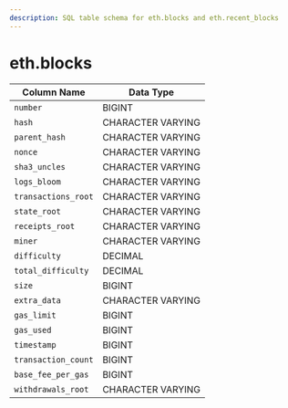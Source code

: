 ```yaml
---
description: SQL table schema for eth.blocks and eth.recent_blocks
---
```


# eth.blocks

| Column Name         | Data Type         |
| ------------------- | ----------------- |
| `number`            | BIGINT            |
| `hash`              | CHARACTER VARYING |
| `parent_hash`       | CHARACTER VARYING |
| `nonce`             | CHARACTER VARYING |
| `sha3_uncles`       | CHARACTER VARYING |
| `logs_bloom`        | CHARACTER VARYING |
| `transactions_root` | CHARACTER VARYING |
| `state_root`        | CHARACTER VARYING |
| `receipts_root`     | CHARACTER VARYING |
| `miner`             | CHARACTER VARYING |
| `difficulty`        | DECIMAL           |
| `total_difficulty`  | DECIMAL           |
| `size`              | BIGINT            |
| `extra_data`        | CHARACTER VARYING |
| `gas_limit`         | BIGINT            |
| `gas_used`          | BIGINT            |
| `timestamp`         | BIGINT            |
| `transaction_count` | BIGINT            |
| `base_fee_per_gas`  | BIGINT            |
| `withdrawals_root`  | CHARACTER VARYING |
